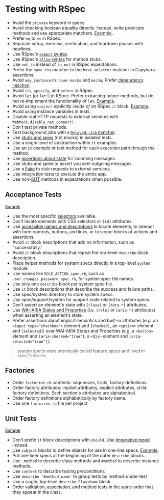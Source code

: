 # Testing with RSpec

- Avoid the `private` keyword in specs.
- Avoid checking boolean equality directly. Instead, write predicate methods and
  use appropriate matchers. [Example](predicate_tests_spec.rb).
- Prefer `eq` to `==` in RSpec.
- Separate setup, exercise, verification, and teardown phases with newlines.
- Use RSpec's [`expect` syntax].
- Use RSpec's [`allow` syntax] for method stubs.
- Use `not_to` instead of `to_not` in RSpec expectations.
- Prefer the `have_css` matcher to the `have_selector` matcher in Capybara
  assertions.
- Avoid `any_instance` in `rspec-mocks` and `mocha`; Prefer [dependency
  injection].
- Avoid `its`, `specify`, and `before` in RSpec.
- Avoid `let` (or `let!`) in RSpec. Prefer extracting helper methods, but do not
  re-implement the functionality of `let`.
  [Example](/testing-rspec/avoid_let_spec.rb).
- Avoid using `subject` explicitly _inside of an_ RSpec `it` block.
  [Example](/testing-rspec/unit_test_spec.rb).
- Avoid using instance variables in tests.
- Disable real HTTP requests to external services with
  `WebMock.disable_net_connect!`.
- Don't test private methods.
- Test background jobs with a [`Delayed::Job` matcher].
- Use [stubs and spies] \(not mocks\) in isolated tests.
- Use a single level of abstraction within `it` examples.
- Use an `it` example or test method for each execution path through the method.
- Use [assertions about state] for incoming messages.
- Use stubs and spies to assert you sent outgoing messages.
- Use a [Fake] to stub requests to external services.
- Use integration tests to execute the entire app.
- Use non-[SUT] methods in expectations when possible.

[`expect` syntax]: http://myronmars.to/n/dev-blog/2012/06/rspecs-new-expectation-syntax
[`allow` syntax]: https://github.com/rspec/rspec-mocks#method-stubs
[dependency injection]: http://en.wikipedia.org/wiki/Dependency_injection
[`delayed::job` matcher]: https://gist.github.com/3186463
[stubs and spies]: http://robots.thoughtbot.com/post/159805295/spy-vs-spy
[assertions about state]: https://speakerdeck.com/skmetz/magic-tricks-of-testing-railsconf?slide=51
[fake]: http://robots.thoughtbot.com/post/219216005/fake-it
[sut]: http://xunitpatterns.com/SUT.html

## Acceptance Tests

[Sample](acceptance_test_spec.rb)

- Use the most specific [selectors][] available.
- Don't locate elements with CSS selectors or `[id]` attributes.
- Use [accessible names and descriptions][names_and_descriptions] to locate
  elements, to interact with form controls, buttons, and links, or to scope
  blocks of actions and assertions.
- Avoid `it` block descriptions that add no information, such as "successfully."
- Avoid `it` block descriptions that repeat the top-level `describe` block
  description.
- Place helper methods for system specs directly in a top-level `System` module.
- Use names like `ROLE_ACTION_spec.rb`, such as `user_changes_password_spec.rb`,
  for system spec file names.
- Use only one `describe` block per system spec file.
- Use `it` block descriptions that describe the success and failure paths.
- Use spec/system directory to store system specs.
- Use spec/support/system for support code related to system specs.
- Don't assert an element's state with `[class]` or `[data-*]` attributes.
- Use [WAI-ARIA States and Properties][] (i.e. `[role]` or `[aria-*]`
  attributes) when asserting an element's state.
- Prefer assertions about implicit semantics and built-in attributes (e.g. an
  `<input type="checkbox">` element and `[checked]`, an `<option>` element and
  `[selected]`) over WAI-ARIA States and Properties (e.g. a `<button>` element and
  `[aria-checked="true"]`, a `<div>` element and `[aria-selected="true"]`).

> system specs were previously called feature specs and lived in `spec/features`

[selectors]: https://rubydoc.info/github/teamcapybara/capybara/master/Capybara/Selector
[names_and_descriptions]: https://www.w3.org/WAI/ARIA/apg/practices/names-and-descriptions/
[WAI-ARIA States and Properties]: https://www.w3.org/TR/wai-aria/#states_and_properties

## Factories

- Order `factories.rb` contents: sequences, traits, factory definitions.
- Order factory attributes: implicit attributes, explicit attributes, child
  factory definitions. Each section's attributes are alphabetical.
- Order factory definitions alphabetically by factory name.
- Use one `factories.rb` file per project.

## Unit Tests

[Sample](unit_test_spec.rb)

- Don't prefix `it` block descriptions with `should`. Use [Imperative mood]
  instead.
- Use `subject` blocks to define objects for use in one-line specs.
  [Example](unit_test_spec.rb#6).
- Put one-liner specs at the beginning of the outer `describe` blocks.
- Use `.method` to describe class methods and `#method` to describe instance
  methods.
- Use `context` to describe testing preconditions.
- Use `describe '#method_name'` to group tests by method-under-test
- Use a single, top-level `describe ClassName` block.
- Order validation, association, and method tests in the same order that they
  appear in the class.

[imperative mood]: http://en.wikipedia.org/wiki/Imperative_mood
